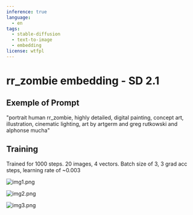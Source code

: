 ```yaml
---
inference: true
language:
  - en
tags:
  - stable-diffusion
  - text-to-image
  - embedding
license: wtfpl
---
```



# rr_zombie embedding - SD 2.1

## Exemple of Prompt
"portrait human rr_zombie, highly detailed, digital painting, concept art, illustration, cinematic lighting, art by artgerm and greg rutkowski and alphonse mucha"

## Training
Trained for 1000 steps. 20 images, 4 vectors.  Batch size of 3, 3 grad acc steps, learning rate of ~0.003


![img1.png](https://i.imgur.com/GgnBvyT.png)

![img2.png](https://i.imgur.com/nqB7cUe.png)

![img3.png](https://i.imgur.com/klLzuup.png)


